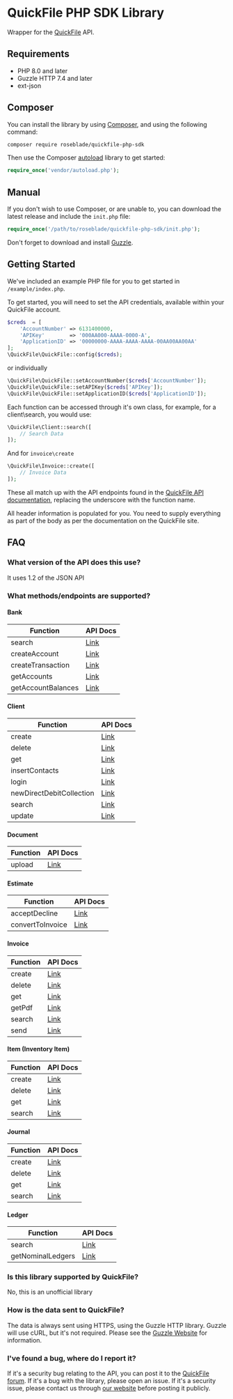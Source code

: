 # QuickFile PHP SDK Library

Wrapper for the [QuickFile](https://www.quickfile.co.uk) API.

## Requirements

* PHP 8.0 and later
* Guzzle HTTP 7.4 and later
* ext-json

## Composer

You can install the library by using [Composer](http://getcomposer.org), and using the following command:

```bash
composer require roseblade/quickfile-php-sdk
```

Then use the Composer [autoload](https://getcomposer.org/doc/01-basic-usage.md#autoloading) library to get started:

```php
require_once('vendor/autoload.php');
```

## Manual

If you don't wish to use Composer, or are unable to, you can download the latest release and include the ``init.php`` file:

```php
require_once('/path/to/roseblade/quickfile-php-sdk/init.php');
```

Don't forget to download and install [Guzzle](https://github.com/guzzle/guzzle).

## Getting Started

We've included an example PHP file for you to get started in ``/example/index.php``.

To get started, you will need to set the API credentials, available within your QuickFile account.

```php
$creds  = [
    'AccountNumber' => 6131400000,
    'APIKey'        => '000AA000-AAAA-0000-A',
    'ApplicationID' => '00000000-AAAA-AAAA-AAAA-00AA00AA00AA'
];
\QuickFile\QuickFile::config($creds);
```

or individually

```php
\QuickFile\QuickFile::setAccountNumber($creds['AccountNumber']);
\QuickFile\QuickFile::setAPIKey($creds['APIKey']);
\QuickFile\QuickFile::setApplicationID($creds['ApplicationID']);
```

Each function can be accessed through it's own class, for example, for a client\search, you would use:

```php
\QuickFile\Client::search([
    // Search Data
]);
```

And for ``invoice\create``

```php
\QuickFile\Invoice::create([
    // Invoice Data
]);
```

These all match up with the API endpoints found in the [QuickFile API documentation](https://api.quickfile.co.uk), replacing the underscore with the function name.

All header information is populated for you. You need to supply everything as part of the body as per the documentation on the QuickFile site.

## FAQ

### What version of the API does this use?

It uses 1.2 of the JSON API

### What methods/endpoints are supported?

#### Bank

Function | API Docs
--|--
search | [Link](https://api.quickfile.co.uk/d/v1_2/Bank_Search)
createAccount | [Link](https://api.quickfile.co.uk/d/v1_2/Bank_CreateAccount)
createTransaction | [Link](https://api.quickfile.co.uk/d/v1_2/Bank_CreateTransaction)
getAccounts | [Link](https://api.quickfile.co.uk/d/v1_2/Bank_GetAccounts)
getAccountBalances | [Link](https://api.quickfile.co.uk/d/v1_2/Bank_GetAccountBalances)

#### Client

Function | API Docs
--|--
create | [Link](https://api.quickfile.co.uk/d/v1_2/Client_Create)
delete | [Link](https://api.quickfile.co.uk/d/v1_2/Client_Delete)
get | [Link](https://api.quickfile.co.uk/d/v1_2/Client_Get)
insertContacts | [Link](https://api.quickfile.co.uk/d/v1_2/Client_InsertContacts)
login | [Link](https://api.quickfile.co.uk/d/v1_2/Client_Login)
newDirectDebitCollection | [Link](https://api.quickfile.co.uk/d/v1_2/Client_NewDirectDebitCollection)
search | [Link](https://api.quickfile.co.uk/d/v1_2/Client_Search)
update | [Link](https://api.quickfile.co.uk/d/v1_2/Client_Update)

#### Document

Function | API Docs
--|--
upload | [Link](https://api.quickfile.co.uk/d/v1_2/Document_Upload)

#### Estimate

Function | API Docs
--|--
acceptDecline | [Link](https://api.quickfile.co.uk/d/v1_2/Estimate_AcceptDecline)
convertToInvoice | [Link](https://api.quickfile.co.uk/d/v1_2/Estimate_ConvertToInvoice)

#### Invoice

Function | API Docs
--|--
create | [Link](https://api.quickfile.co.uk/d/v1_2/Invoice_Create)
delete | [Link](https://api.quickfile.co.uk/d/v1_2/Invoice_Delete)
get | [Link](https://api.quickfile.co.uk/d/v1_2/Invoice_Get)
getPdf | [Link](https://api.quickfile.co.uk/d/v1_2/Invoice_GetPDF)
search | [Link](https://api.quickfile.co.uk/d/v1_2/Invoice_Search)
send | [Link](https://api.quickfile.co.uk/d/v1_2/Invoice_Send)

#### Item (Inventory Item)

Function | API Docs
--|--
create | [Link](https://api.quickfile.co.uk/d/v1_2/Item_Create)
delete | [Link](https://api.quickfile.co.uk/d/v1_2/Item_Delete)
get | [Link](https://api.quickfile.co.uk/d/v1_2/Item_Get)
search | [Link](https://api.quickfile.co.uk/d/v1_2/Item_Search)

#### Journal

Function | API Docs
--|--
create | [Link](https://api.quickfile.co.uk/d/v1_2/Journal_Create)
delete | [Link](https://api.quickfile.co.uk/d/v1_2/Journal_Delete)
get | [Link](https://api.quickfile.co.uk/d/v1_2/Journal_Get)
search | [Link](https://api.quickfile.co.uk/d/v1_2/Journal_Search)

#### Ledger

Function | API Docs
--|--
search | [Link](https://api.quickfile.co.uk/d/v1_2/Ledgers_Search)
getNominalLedgers | [Link](https://api.quickfile.co.uk/d/v1_2/Ledgers_GetNominalLedgers)

### Is this library supported by QuickFile?

No, this is an unofficial library

### How is the data sent to QuickFile?

The data is always sent using HTTPS, using the Guzzle HTTP library. Guzzle will use cURL, but it's not required. Please see the [Guzzle Website](http://docs.guzzlephp.org/en/latest/overview.html) for information.

### I've found a bug, where do I report it?

If it's a security bug relating to the API, you can post it to the [QuickFile forum](https://community.quickfile.co.uk). If it's a bug with the library, please open an issue. If it's a security issue, please contact us through [our website](https://roseblade.media) before posting it publicly.
